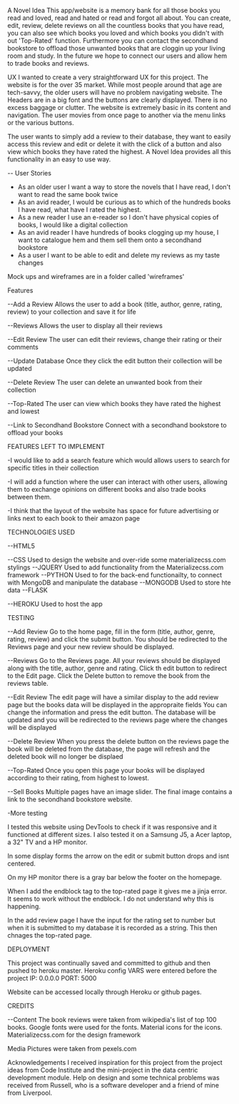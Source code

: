 A Novel Idea
This app/website is a memory bank for all those books you read and loved, read and hated or read and forgot all about. You can create, edit, review, delete reviews on all the countless books that you have read,
you can also see which books you loved and which books you didn't with out 'Top-Rated' function.
Furthermore you can contact the secondhand bookstore to offload those unwanted books that are cloggin up your living room and study. In the future we hope to connect our users and allow hem to trade books and reviews.



UX
I wanted to create a very straightforward UX for this project. The website is for the over 35 market. While most people around that age are tech-savvy, the older users will have no problem navigating website. 
The Headers are in a big font and the buttons are clearly displayed. There is no excess baggage or clutter. The website is extremely basic in its content and navigation. The user movies from once page to another 
via the menu links or the various buttons. 

The user wants to simply add a review to their database, they want to easily access this review and edit or delete it with the click of a button and also view which books they have rated the highest.
A Novel Idea provides all this functionality in an easy to use way. 

-- User Stories
- As an older user I want a way to store the novels that I have read, I don't want to read the same book twice
- As an avid reader, I would be curious as to which of the hundreds books I have read, what have I rated the highest.
- As a new reader I use an e-reader so I don't have physical copies of books, I would like a digital collection
- As an avid reader I have hundreds of books clogging up my house, I want to catalogue hem and them sell them onto a secondhand bookstore
- As a user I want to be able to edit and delete my reviews as my taste changes


Mock ups and wireframes are in a folder called 'wireframes'



Features

--Add a Review
Allows the user to add a book (title, author, genre, rating, review) to your collection
and save it for life


--Reviews
Allows the user to display all their reviews  


--Edit Review
The user can edit their reviews, change their rating or their comments


--Update Database
Once they click the edit button their collection will be updated

--Delete Review
The user can delete an unwanted book from their collection


--Top-Rated
The user can view which books they have rated the highest and lowest


--Link to Secondhand Bookstore
Connect with a secondhand bookstore to offload your books

FEATURES LEFT TO IMPLEMENT

-I would like to add a search feature which would allows users to search for specific titles in their collection

-I will add a function where the user can interact with other users, allowing them to exchange opinions on different books and also 
trade books between them.

-I think that the layout of the website has space for future advertising or links next to each book to their amazon page


TECHNOLOGIES USED

--HTML5

--CSS
Used to design the website and over-ride some materializecss.com stylings
--JQUERY
Used to add functionality from the Materializecss.com framework
--PYTHON
Used to for the back-end functionailty, to connect with MongoDB and manipulate the database
--MONGODB
Used to store hte data
--FLASK

--HEROKU
Used to host the app

TESTING

--Add Review
Go to the home page, fill in the form (title, author, genre, rating, review) and click the submit button.
You should be redirected to the Reviews page and your new review should be displayed.

--Reviews
Go to the Reviews page. All your reviews should be displayed along with the title, author, genre and rating.
Click th edit button to redirect to the Edit page. Click the Delete button to remove the book from the reviews table.

--Edit Review
The edit page will have a similar display to the add review page but the books data will be displayed in the appropraite fields
You can change the information and press the edit button. The database will be updated and you will be redirected to the reviews page where the changes
will be displayed

--Delete Review
When you press the delete button on the reviews page the book will be deleted from the database, the page will refresh and the deleted book will no longer be 
displaed

--Top-Rated
Once you open this page your books will be displayed according to their rating, from highest to lowest.

--Sell Books
Multiple pages have an image slider. The final image contains a link to the secondhand bookstore website.


-More testing

I tested this website using DevTools to check if it was responsive and it functioned at different sizes. I also tested it on a Samsung J5, a Acer laptop, a 32" TV and a HP monitor.

In some display forms the arrow on the edit or submit button drops and isnt centered.

On my HP monitor there is a gray bar below the footer on the homepage.

When I add the endblock tag  to the top-rated page it gives me a jinja error. It seems to work without the endblock. I do not understand why this is happening.

In the add review page I have the input for the rating set to number but when it is submitted to my database it is recorded as a string. This then 
chnages the top-rated page.

DEPLOYMENT

This project was continually saved and committed to github and then pushed to heroku master. 
Heroku config VARS were entered before the project 
IP: 0.0.0.0
PORT: 5000

Website can be accessed locally through Heroku or github pages.

CREDITS

--Content
The book reviews were taken from wikipedia's list of top 100 books.
Google fonts were used for the fonts.
Material icons for the icons.
Materializecss.com for the design framework

Media
Pictures were taken from pexels.com 

Acknowledgements
I received inspiration for this project from the project ideas from Code Institute and the mini-project in the data centric development module.
Help on design and some technical problems was received from Russell, who is a software developer and a friend of mine from Liverpool.